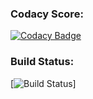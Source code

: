 ### Codacy Score: 
[![Codacy Badge](https://api.codacy.com/project/badge/Grade/11f9d526dc2f4c6585342a02b64be574)](https://www.codacy.com/app/adaelemans/PythonTravis?utm_source=github.com&amp;utm_medium=referral&amp;utm_content=adaelemans/PythonTravis&amp;utm_campaign=Badge_Grade)

### Build Status: 
[![Build Status](https://travis-ci.org/adaelemans/PythonTravis.svg?branch=master)]

